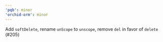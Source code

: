 ```yaml
---
'pqb': minor
'orchid-orm': minor
---
```


Add `softDelete`, rename `unScope` to `unscope`, remove `del` in favor of `delete` (#205)
